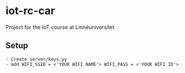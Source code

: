 # iot-rc-car
Project for the IoT course at Linnéuniversitet

## Setup
    - Create server/keys.py
    - add WIFI_SSID = <'YOUR WIFI NAME'> WIFI_PASS = <'YOUR WIFI ID'>